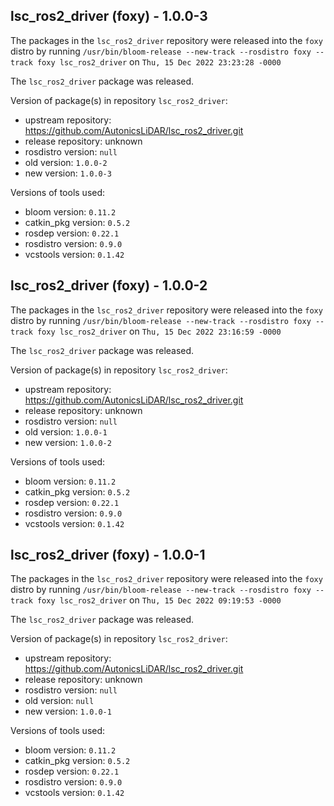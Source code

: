 ## lsc_ros2_driver (foxy) - 1.0.0-3

The packages in the `lsc_ros2_driver` repository were released into the `foxy` distro by running `/usr/bin/bloom-release --new-track --rosdistro foxy --track foxy lsc_ros2_driver` on `Thu, 15 Dec 2022 23:23:28 -0000`

The `lsc_ros2_driver` package was released.

Version of package(s) in repository `lsc_ros2_driver`:

- upstream repository: https://github.com/AutonicsLiDAR/lsc_ros2_driver.git
- release repository: unknown
- rosdistro version: `null`
- old version: `1.0.0-2`
- new version: `1.0.0-3`

Versions of tools used:

- bloom version: `0.11.2`
- catkin_pkg version: `0.5.2`
- rosdep version: `0.22.1`
- rosdistro version: `0.9.0`
- vcstools version: `0.1.42`


## lsc_ros2_driver (foxy) - 1.0.0-2

The packages in the `lsc_ros2_driver` repository were released into the `foxy` distro by running `/usr/bin/bloom-release --new-track --rosdistro foxy --track foxy lsc_ros2_driver` on `Thu, 15 Dec 2022 23:16:59 -0000`

The `lsc_ros2_driver` package was released.

Version of package(s) in repository `lsc_ros2_driver`:

- upstream repository: https://github.com/AutonicsLiDAR/lsc_ros2_driver.git
- release repository: unknown
- rosdistro version: `null`
- old version: `1.0.0-1`
- new version: `1.0.0-2`

Versions of tools used:

- bloom version: `0.11.2`
- catkin_pkg version: `0.5.2`
- rosdep version: `0.22.1`
- rosdistro version: `0.9.0`
- vcstools version: `0.1.42`


## lsc_ros2_driver (foxy) - 1.0.0-1

The packages in the `lsc_ros2_driver` repository were released into the `foxy` distro by running `/usr/bin/bloom-release --new-track --rosdistro foxy --track foxy lsc_ros2_driver` on `Thu, 15 Dec 2022 09:19:53 -0000`

The `lsc_ros2_driver` package was released.

Version of package(s) in repository `lsc_ros2_driver`:

- upstream repository: https://github.com/AutonicsLiDAR/lsc_ros2_driver.git
- release repository: unknown
- rosdistro version: `null`
- old version: `null`
- new version: `1.0.0-1`

Versions of tools used:

- bloom version: `0.11.2`
- catkin_pkg version: `0.5.2`
- rosdep version: `0.22.1`
- rosdistro version: `0.9.0`
- vcstools version: `0.1.42`


